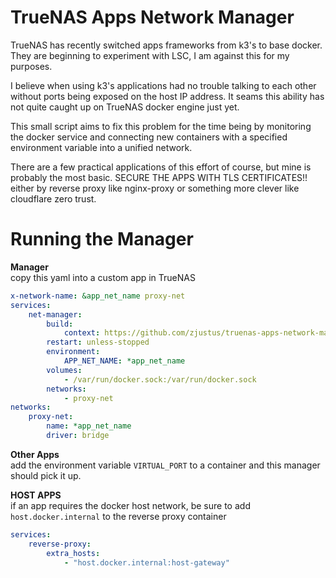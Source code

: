 # TrueNAS Apps Network Manager

TrueNAS has recently switched apps frameworks from k3's to base docker. They are beginning to experiment with LSC, I am against this for my purposes.

I believe when using k3's applications had no trouble talking to each other without ports being exposed on the host IP address. It seams this ability has not quite caught up on TrueNAS docker engine just yet.

This small script aims to fix this problem for the time being by monitoring the docker service and connecting new containers with a specified environment variable into a unified network.

There are a few practical applications of this effort of course, but mine is probably the most basic. SECURE THE APPS WITH TLS CERTIFICATES!! either by reverse proxy like nginx-proxy or something more clever like cloudflare zero trust.

# Running the Manager

**Manager**  
copy this yaml into a custom app in TrueNAS

```yaml
x-network-name: &app_net_name proxy-net
services:
    net-manager:
        build:
            context: https://github.com/zjustus/truenas-apps-network-manager.git
        restart: unless-stopped
        environment:
            APP_NET_NAME: *app_net_name
        volumes:
            - /var/run/docker.sock:/var/run/docker.sock
        networks:
            - proxy-net
networks:
    proxy-net:
        name: *app_net_name
        driver: bridge
```

**Other Apps**  
add the environment variable `VIRTUAL_PORT` to a container and this manager should pick it up.

**HOST APPS**  
if an app requires the docker host network, be sure to add `host.docker.internal` to the reverse proxy container

```yaml
services:
    reverse-proxy:
        extra_hosts:
            - "host.docker.internal:host-gateway"
```
